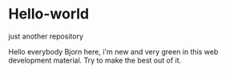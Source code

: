 # Hello-world
just another repository

Hello everybody Bjorn here, i'm new and very green in this web development material. Try to make the best out of it.
